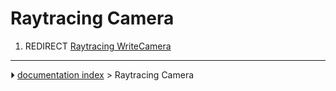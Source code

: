 # Raytracing Camera
1.  REDIRECT [Raytracing WriteCamera](Raytracing_WriteCamera.md)



---
⏵ [documentation index](../README.md) > Raytracing Camera

